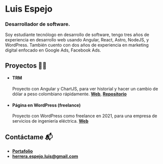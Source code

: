 # Luis Espejo 
### Desarrollador de software.

Soy estudiante tecnólogo en desarrollo de software, tengo tres años de experiencia en desarrollo web usando Angular, React, Astro, NodeJS, y WordPress. También cuento con dos años de experiencia en marketing digital enfocado en Google Ads, Facebook Ads.

## Proyectos 👨‍💻

- #### TRM

  Proyecto con Angular y ChartJS, para ver historial y hacer un cambio de dólar a peso colombiano rápidamente. [**Web**](https://trmcolombia.netlify.app/), [**Repositorio**](https://github.com/espejolui/trm)

- #### Página en WordPress (freelance)

  Proyecto con WordPress como freelance en 2021, para una empresa de servicios de ingeniería eléctrica. [**Web**](https://www.factordepotenciagyesas.com/)

## Contáctame 📬
- [**Portafolio**](https://luisespejo.vercel.app/)
- [**herrera.espejo.luis@gmail.com**](mailto:herrera.espejo.luis@gmail.com)
